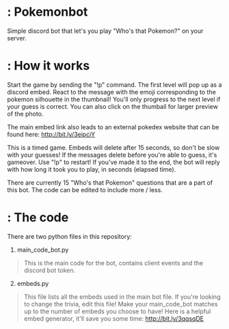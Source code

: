 # : Pokemonbot
Simple discord bot that let's you play "Who's that Pokemon?" on your server. 

# : How it works

Start the game by sending the "!p" command. The first level will pop up as a discord embed. React to the message with the emoji corresponding to the pokemon silhouette in the thumbnail! You'll only progress to the next level if your guess is correct. You can also click on the thumbail for larger preview of the photo. 

The main embed link also leads to an external pokedex website that can be found here: http://bit.ly/3eipciY

This is a timed game. Embeds will delete after 15 seconds, so don't be slow with your guesses! If the messages delete before you're able to guess, it's gameover. Use "!p" to restart! If you've made it to the end, the bot will reply with how long it took you to play, in seconds (elapsed time).

There are currently 15 "Who's that Pokemon" questions that are a part of this bot. The code can be edited to include more / less. 

# : The code

There are two python files in this repository:

1) main_code_bot.py

  > This is the main code for the bot, contains client events and the discord bot token.
 
2) embeds.py

  > This file lists all the embeds used in the main bot file. If you're looking to change the trivia, edit this file! Make your main_code_bot matches up to the number of embeds    you choose to have!
  > Here is a helpful embed generator, it'll save you some time: http://bit.ly/3qqsqDE







